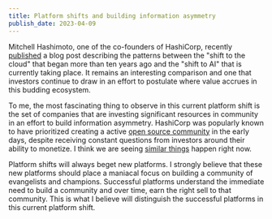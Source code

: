 ```yaml
---
title: Platform shifts and building information asymmetry
publish_date: 2023-04-09
---
```


Mitchell Hashimoto, one of the co-founders of HashiCorp, recently [published](https://mitchellh.com/writing/ai-through-a-cloud-lens) a blog post describing the patterns between the "shift to the cloud" that began more than ten years ago and the "shift to AI" that is currently taking place. It remains an interesting comparison and one that investors continue to draw in an effort to postulate where value accrues in this budding ecosystem.

To me, the most fascinating thing to observe in this current platform shift is the set of companies that are investing significant resources in community in an effort to build information asymmetry. HashiCorp was popularly known to have prioritized creating a active [open source community](https://www.hashicorp.com/resources/why-is-hashicorp-committed-to-open-source) in the early days, despite receiving constant questions from investors around their ability to monetize. I think we are seeing [similar things](https://blog.langchain.dev/announcing-our-10m-seed-round-led-by-benchmark/) happen right now.

Platform shifts will always beget new platforms. I strongly believe that these new platforms should place a maniacal focus on building a community of evangelists and champions. Successful platforms understand the immediate need to build a community and over time, earn the right sell to that community. This is what I believe will distinguish the successful platforms in this current platform shift.
